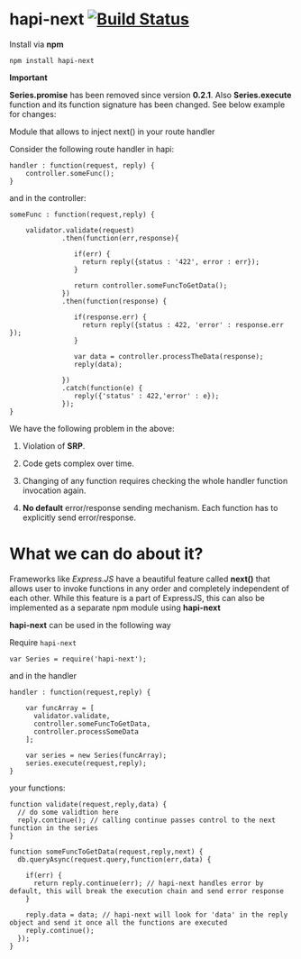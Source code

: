 # hapi-next   [![Build Status](https://travis-ci.org/Pranay92/hapi-next.svg?branch=master)](https://travis-ci.org/Pranay92/hapi-next)

Install via **npm**

`npm install hapi-next`


**Important**

**Series.promise** has been removed since version **0.2.1**. Also **Series.execute** function and its function signature has been changed. See below example for changes:

Module that allows to inject next() in your route handler

Consider the following route handler in hapi:

```
handler : function(request, reply) {
    controller.someFunc();
}
```


and in the controller: 

```
someFunc : function(request,reply) {

    validator.validate(request) 
             .then(function(err,response){
             
                if(err) {
                  return reply({status : '422', error : err});
                }
                
                return controller.someFuncToGetData();
             })
             .then(function(response) {
                
                if(response.err) {
                  return reply({status : 422, 'error' : response.err });
                }
                
                var data = controller.processTheData(response);
                reply(data);
                
             })
             .catch(function(e) {
                reply({'status' : 422,'error' : e});
             });
}
```

We have the following problem in the above:

1. Violation of **SRP**.

2. Code gets complex over time. 

3. Changing of any function requires checking the whole handler function invocation again.

4. **No default** error/response sending mechanism. Each function has to explicitly send error/response.


# What we can do about it?

Frameworks like *Express.JS* have a beautiful feature called **next()** that allows user to invoke functions in any order and completely independent of each other. While this feature is a part of ExpressJS, this can also be implemented as a separate npm module using **hapi-next**


**hapi-next** can be used in the following way

Require `hapi-next`
```
var Series = require('hapi-next');
```

and in the handler

```
handler : function(request,reply) {
    
    var funcArray = [
      validator.validate,
      controller.someFuncToGetData,
      controller.processSomeData
    ];
    
    var series = new Series(funcArray);
    series.execute(request,reply);
}

```

your functions:

```
function validate(request,reply,data) {
  // do some validtion here
  reply.continue(); // calling continue passes control to the next function in the series
}

function someFuncToGetData(request,reply,next) {
  db.queryAsync(request.query,function(err,data) {
    
    if(err) {
      return reply.continue(err); // hapi-next handles error by default, this will break the execution chain and send error response 
    }
    
    reply.data = data; // hapi-next will look for 'data' in the reply object and send it once all the functions are executed
    reply.continue();
  });
}
```



